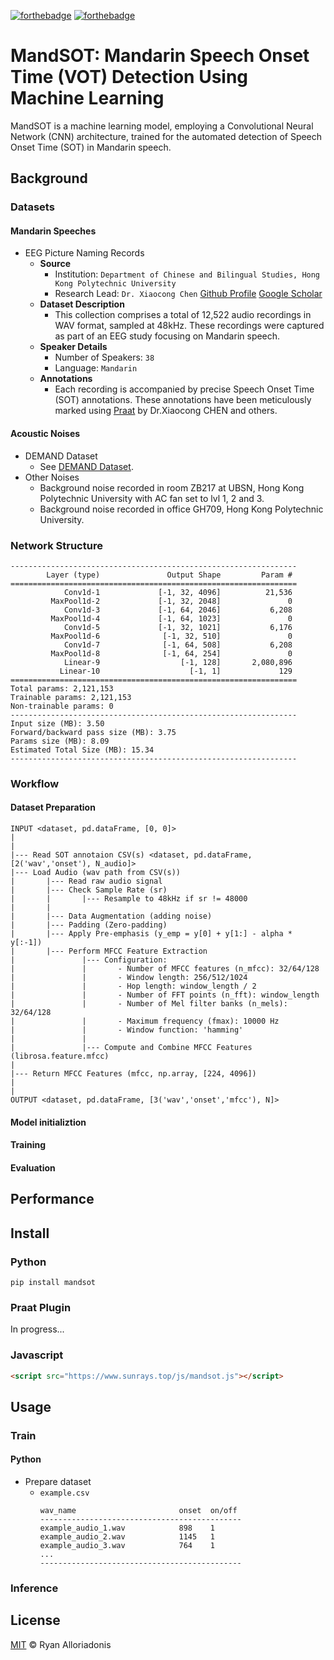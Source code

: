 [![forthebadge](https://forthebadge.com/images/badges/made-with-python.svg)](https://forthebadge.com)
[![forthebadge](https://forthebadge.com/images/badges/license-mit.svg)](https://forthebadge.com)

# MandSOT: Mandarin Speech Onset Time (VOT) Detection Using Machine Learning
MandSOT is a machine learning model, employing a Convolutional Neural Network (CNN) architecture, trained for the automated detection of Speech Onset Time (SOT) in Mandarin speech.
## Background
### Datasets
#### Mandarin Speeches
  - EEG Picture Naming Records
    - **Source**
      - Institution: ``Department of Chinese and Bilingual Studies, Hong Kong Polytechnic University``
      - Research Lead: ``Dr. Xiaocong Chen`` [Github Profile](https://github.com/felcshallot) [Google Scholar](https://scholar.google.com/citations?user=gHlLwKoAAAAJ&hl=en)
    - **Dataset Description**
      - This collection comprises a total of 12,522 audio recordings in WAV format, sampled at 48kHz. These recordings were captured as part of an EEG study focusing on Mandarin speech.
    - **Speaker Details**
      - Number of Speakers: ``38``
      - Language: ``Mandarin``
    - **Annotations**
      - Each recording is accompanied by precise Speech Onset Time (SOT) annotations. These annotations have been meticulously marked using [Praat](https://www.fon.hum.uva.nl/praat/) by Dr.Xiaocong CHEN and others.
#### Acoustic Noises
  - DEMAND Dataset
    - See [DEMAND Dataset](https://www.kaggle.com/datasets/chrisfilo/demand).
  - Other Noises
    - Background noise recorded in room ZB217 at UBSN, Hong Kong Polytechnic University with AC fan set to lvl 1, 2 and 3.
    - Background noise recorded in office GH709, Hong Kong Polytechnic University.
### Network Structure
```
----------------------------------------------------------------
        Layer (type)               Output Shape         Param #
================================================================
            Conv1d-1             [-1, 32, 4096]          21,536
         MaxPool1d-2             [-1, 32, 2048]               0
            Conv1d-3             [-1, 64, 2046]           6,208
         MaxPool1d-4             [-1, 64, 1023]               0
            Conv1d-5             [-1, 32, 1021]           6,176
         MaxPool1d-6              [-1, 32, 510]               0
            Conv1d-7              [-1, 64, 508]           6,208
         MaxPool1d-8              [-1, 64, 254]               0
            Linear-9                  [-1, 128]       2,080,896
           Linear-10                    [-1, 1]             129
================================================================
Total params: 2,121,153
Trainable params: 2,121,153
Non-trainable params: 0
----------------------------------------------------------------
Input size (MB): 3.50
Forward/backward pass size (MB): 3.75
Params size (MB): 8.09
Estimated Total Size (MB): 15.34
----------------------------------------------------------------
```
### Workflow
#### Dataset Preparation
```
INPUT <dataset, pd.dataFrame, [0, 0]>
|
|
|--- Read SOT annotaion CSV(s) <dataset, pd.dataFrame, [2('wav','onset'), N_audio]>
|--- Load Audio (wav path from CSV(s))
|       |--- Read raw audio signal
|       |--- Check Sample Rate (sr)
|       |       |--- Resample to 48kHz if sr != 48000
|       |
|       |--- Data Augmentation (adding noise)
|       |--- Padding (Zero-padding)
|       |--- Apply Pre-emphasis (y_emp = y[0] + y[1:] - alpha * y[:-1])
|       |--- Perform MFCC Feature Extraction
|               |--- Configuration:
|               |       - Number of MFCC features (n_mfcc): 32/64/128
|               |       - Window length: 256/512/1024
|               |       - Hop length: window_length / 2
|               |       - Number of FFT points (n_fft): window_length
|               |       - Number of Mel filter banks (n_mels): 32/64/128
|               |       - Maximum frequency (fmax): 10000 Hz
|               |       - Window function: 'hamming'
|               |
|               |--- Compute and Combine MFCC Features (librosa.feature.mfcc)
|
|--- Return MFCC Features (mfcc, np.array, [224, 4096])
|
|
OUTPUT <dataset, pd.dataFrame, [3('wav','onset','mfcc'), N]>
```
#### Model initializtion

#### Training

#### Evaluation

## Performance

## Install
### Python
```shell
pip install mandsot
```
### Praat Plugin
In progress...
### Javascript
```html
<script src="https://www.sunrays.top/js/mandsot.js"></script>
```
## Usage
### Train
#### Python
  - Prepare dataset
    - ```example.csv```
      ```
      wav_name                       onset  on/off
      ---------------------------------------------
      example_audio_1.wav            898    1
      example_audio_2.wav            1145   1
      example_audio_3.wav            764    1
      ...
      ---------------------------------------------
      ```

### Inference

## License
[MIT](./LICENSE) © Ryan Alloriadonis
